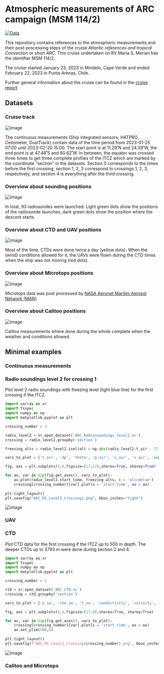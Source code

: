 # Atmospheric measurements of ARC campaign (MSM 114/2)
[![Data](UPDATE)](UPDATE)

This repository contains references to the atmospheric measurements and their post-processing steps of the cruise
*Atlantic references and tropical Convection* or short *ARC*. This cruise undertaken on RV Maria S. Merian has the identifier MSM 114/2.

The cruise started January 23, 2023 in Mindelo, Cape Verde and ended February 22, 2023 in Punta Arenas, Chile.

Further general information about the cruise can be found in the [cruise report](https://www.ldf.uni-hamburg.de/merian/wochenberichte/wochenberichte-merian/msm114-msm118/scr-msm-114-2.pdf)

## Datasets

### Cruise track
![image](plots/MSM114-2_cruise_track.png)

The continuous measurements (Ship integrated sensors, HATPRO, Ceilometer, DustTrack) contain data of the time period from 2023-01-25 07:00 until 2023-02-20 15:00. The start point is at 11.29˚N and 24.39˚W, the end point is at 47.48˚S and 60.62˚W. In between, the equator was crossed three times to get three complete profiles of the ITCZ which are marked by the coordinate "section" in the datasets. Section 0 corresponds to the times before the first crossing, section 1, 2, 3 correspond to crossings 1, 2, 3, respectively, and section 4 is everything after the third crossing.

### Overview about sounding positions
![image](plots/MSM114-2_RS_positions.png)

In total, 93 radiosondes were launched. Light green dots show the positions of the radiosonde launches, dark green dots show the position where the descent starts.

### Overview about CTD and UAV positions
![image](plots/MSM114-2_CTD_positions.png)

Most of the time, CTDs were done twice a day (yellow dots). When the (wind) conditions allowed for it, the UAVs were flown during the CTD times when the ship was not moving (red dots).

### Overview about Microtops positions
![image](plots/MSM114-2_Microtops_positions.png)

Microtops data was post processed by [NASA Aeronet Maritim Aerosol Network (MAN)](https://aeronet.gsfc.nasa.gov/new_web/maritime_aerosol_network_v3.html). 

### Overview about Calitoo positions
![image](plots/MSM114-2_Calitoo_positions.png)

Calitoo measurements where done during the whole complete when the weather and conditions allowed.

## Minimal examples

### Continuous measurements

### Radio soundings level 2 for crossing 1

Plot level 2 radio soundings with freezing level (light blue line) for the first crossing if the ITCZ.

```python
import xarray as xr
import fsspec
import numpy as np
import matplotlib.pyplot as plt

crossing_number = 1

radio_level2 = xr.open_dataset('ARC_Radiosoundings_level2.nc')
crossing = radio_level2.groupby('section')

freezing_alts = radio_level2.isel(alt = np.abs(radio_level2.t_air - 273.15).argmin(axis = 1)).alt

vars_to_plot = ['t_air', 'dp', 'theta', 'p_air', 'u_air', 'v_air', 'wspd', 'wdir', 'rh', 'q', 'mr', 'dz', 'N_ptu', 'N_gps', 'm_ptu', 'm_gps']

fig, axs = plt.subplots(4,4,figsize=(17,12),sharex=True, sharey=True)

for ax, var in zip(fig.get_axes(), vars_to_plot):
    ax.plot(radio_level2.start_time, freezing_alts, c = 'aliceblue')
    crossing[crossing_number][var].plot(x = 'start_time', ax = ax)
    
plt.tight_layout()
plt.savefig("ARC_RS_Level2_Crossing1.png", bbox_inches="tight")
```
![image](plots/ARC_RS_Level2_Crossing1.png)

### UAV 

### CTD

Plot CTD data for the first crossing if the ITCZ up to 500 m depth. The deeper CTDs up to 3793 m were done during section 2 and 4.

```python
import xarray as xr
import fsspec
import numpy as np
import matplotlib.pyplot as plt

crossing_number = 1

ctd = xr.open_dataset('ARC_CTD.nc')
crossing = ctd.groupby('section')

vars_to_plot = ['p_sw', 'rho_sw', 't_sw', 'conductivity', 'salinity', 'oxygen', 'fluorescence', 'turbidity', 'nitrogen']

fig, axs = plt.subplots(4,4,figsize=(17,9),sharex=True, sharey=True)

for ax, var in zip(fig.get_axes(), vars_to_plot):
    crossing[crossing_number][var].plot(x = 'start_time', ax = ax)
    ax.set_ylim(500,0)
    
plt.tight_layout()
plt.savefig(f"ARC_RS_Level2_Crossing{crossing_number}.png", bbox_inches="tight")
```
![image](plots/ARC_CTD_Crossing1.png)

### Calitoo and Microtops
